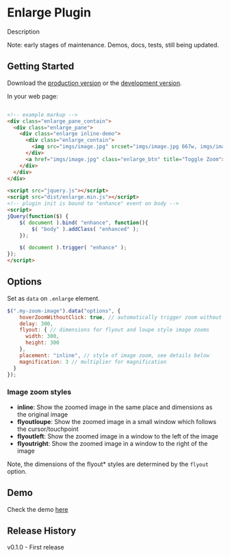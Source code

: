 # Enlarge Plugin

Description

Note: early stages of maintenance. Demos, docs, tests, still being updated.

## Getting Started
Download the [production version][min] or the [development version][max].

[min]: https://raw.github.com/filamentgroup/enlarge/master/dist/enlarge.min.js
[max]: https://raw.github.com/filamentgroup/enlarge/master/dist/enlarge.js

In your web page:

```html

<!-- example markup -->
<div class="enlarge_pane_contain">
  <div class="enlarge_pane">
    <div class="enlarge inline-demo">
      <div class="enlarge_contain">
        <img src="imgs/image.jpg" srcset="imgs/image.jpg 667w, imgs/image@2x.jpg 1333w, imgs/image@3x.jpg 2000w" sizes="600px" alt="" id="test-img">
      </div>
      <a href="imgs/image.jpg" class="enlarge_btn" title="Toggle Zoom">Toggle Zoom</a>
    </div>
  </div>
</div>

<script src="jquery.js"></script>
<script src="dist/enlarge.min.js"></script>
<!-- plugin init is bound to "enhance" event on body -->
<script>
jQuery(function($) {
	$( document ).bind( "enhance", function(){
		$( "body" ).addClass( "enhanced" );
	});

	$( document ).trigger( "enhance" );
});
</script>
```

## Options

Set as `data` on `.enlarge` element. 

```javascript
$(".my-zoom-image").data("options", {
    hoverZoomWithoutClick: true, // automatically trigger zoom without clicking, when possible
    delay: 300,
    flyout: { // dimensions for flyout and loupe style image zooms
      width: 300,
      height: 300
    },
    placement: "inline", // style of image zoom, see details below
    magnification: 3 // multiplier for magnification
  }
});
```

### Image zoom styles

* **inline**: Show the zoomed image in the same place and dimensions as the original image
* **flyoutloupe**: Show the zoomed image in a small window which follows the cursor/touchpoint
* **flyoutleft**: Show the zoomed image in a window to the left of the image
* **flyoutright**: Show the zoomed image in a window to the right of the image

Note, the dimensions of the flyout* styles are determined by the `flyout` option.

## Demo
Check the demo [here](http://filamentgroup.github.io/enlarge/docs/)

## Release History
v0.1.0 - First release
